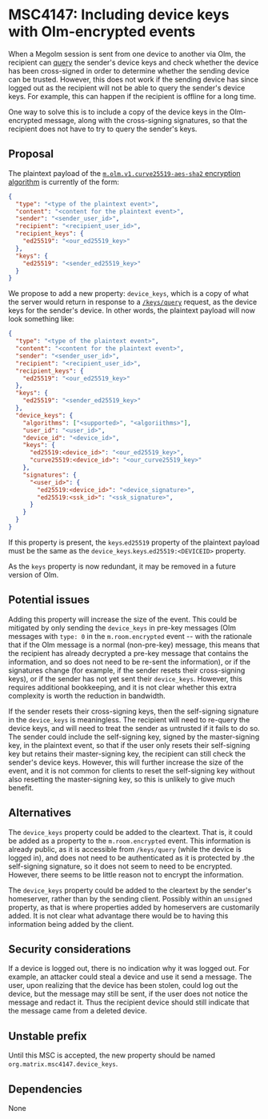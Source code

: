 # MSC4147: Including device keys with Olm-encrypted events

When a Megolm session is sent from one device to another via Olm, the recipient
can
[query](https://spec.matrix.org/unstable/client-server-api/#post_matrixclientv3keysquery)
the sender's device keys and check whether the device has been cross-signed in
order to determine whether the sending device can be trusted.  However, this
does not work if the sending device has since logged out as the recipient will
not be able to query the sender's device keys.  For example, this can happen if
the recipient is offline for a long time.

One way to solve this is to include a copy of the device keys in the
Olm-encrypted message, along with the cross-signing signatures, so that the
recipient does not have to try to query the sender's keys.

## Proposal

The plaintext payload of the [`m.olm.v1.curve25519-aes-sha2` encryption
algorithm](https://spec.matrix.org/unstable/client-server-api/#molmv1curve25519-aes-sha2)
is currently of the form:

```json
{
  "type": "<type of the plaintext event>",
  "content": "<content for the plaintext event>",
  "sender": "<sender_user_id>",
  "recipient": "<recipient_user_id>",
  "recipient_keys": {
    "ed25519": "<our_ed25519_key>"
  },
  "keys": {
    "ed25519": "<sender_ed25519_key>"
  }
}
```

We propose to add a new property: `device_keys`, which is a copy of what the
server would return in response to a
[`/keys/query`](https://spec.matrix.org/unstable/client-server-api/#post_matrixclientv3keysquery)
request, as the device keys for the sender's device.  In other words, the
plaintext payload will now look something like:

```json
{
  "type": "<type of the plaintext event>",
  "content": "<content for the plaintext event>",
  "sender": "<sender_user_id>",
  "recipient": "<recipient_user_id>",
  "recipient_keys": {
    "ed25519": "<our_ed25519_key>"
  },
  "keys": {
    "ed25519": "<sender_ed25519_key>"
  },
  "device_keys": {
    "algorithms": ["<supported>", "<algoriithms>"],
    "user_id": "<user_id>",
    "device_id": "<device_id>",
    "keys": {
      "ed25519:<device_id>": "<our_ed25519_key>",
      "curve25519:<device_id>": "<our_curve25519_key>"
    },
    "signatures": {
      "<user_id>": {
        "ed25519:<device_id>": "<device_signature>",
        "ed25519:<ssk_id>": "<ssk_signature>",
      }
    }
  }
}
```

If this property is present, the `keys`.`ed25519` property of the plaintext
payload must be the same as the `device_keys`.`keys`.`ed25519:<DEVICEID>`
property.

As the `keys` property is now redundant, it may be removed in a future version
of Olm.

## Potential issues

Adding this property will increase the size of the event.  This could be
mitigated by only sending the `device_keys` in pre-key messages (Olm messages
with `type: 0` in the `m.room.encrypted` event -- with the rationale that if
the Olm message is a normal (non-pre-key) message, this means that the
recipient has already decrypted a pre-key message that contains the
information, and so does not need to be re-sent the information), or if the
signatures change (for example, if the sender resets their cross-signing keys),
or if the sender has not yet sent their `device_keys`.  However, this requires
additional bookkeeping, and it is not clear whether this extra complexity is
worth the reduction in bandwidth.

If the sender resets their cross-signing keys, then the self-signing signature
in the `device_keys` is meaningless.  The recipient will need to re-query the
device keys, and will need to treat the sender as untrusted if it fails to do
so.  The sender could include the self-signing key, signed by the
master-signing key, in the plaintext event, so that if the user only resets
their self-signing key but retains their master-signing key, the recipient can
still check the sender's device keys.  However, this will further increase the
size of the event, and it is not common for clients to reset the self-signing
key without also resetting the master-signing key, so this is unlikely to give
much benefit.

## Alternatives

The `device_keys` property could be added to the cleartext.  That is, it could
be added as a property to the `m.room.encrypted` event.  This information is
already public, as it is accessible from `/keys/query` (while the device is
logged in), and does not need to be authenticated as it is protected by .the
self-signing signature, so it does not seem to need to be encrypted.  However,
there seems to be little reason not to encrypt the information.

The `device_keys` property could be added to the cleartext by the sender's
homeserver, rather than by the sending client.  Possibly within an `unsigned`
property, as that is where properties added by homeservers are customarily
added.  It is not clear what advantage there would be to having this
information being added by the client.

## Security considerations

If a device is logged out, there is no indication why it was logged out.  For
example, an attacker could steal a device and use it send a message.  The user,
upon realizing that the device has been stolen, could log out the device, but
the message may still be sent, if the user does not notice the message and
redact it.  Thus the recipient device should still indicate that the message
came from a deleted device.

## Unstable prefix

Until this MSC is accepted, the new property should be named
`org.matrix.msc4147.device_keys`.

## Dependencies

None
